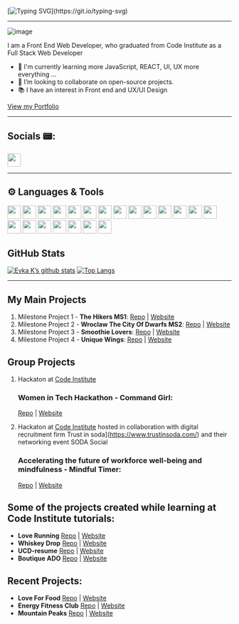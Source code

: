 [![Typing SVG](https://readme-typing-svg.demolab.com?font=Fira+Code&weight=600&size=27&duration=3000&pause=1000&color=0F574F&center=true&vCenter=true&random=false&width=1000&height=160&lines=Hi!+I'm+Eva%F0%9F%91%8B+;Welcome+to+my+GitHub+Page!)](https://git.io/typing-svg)

---



![image](https://res.cloudinary.com/dfskzu7ui/image/upload/v1645274778/unique-wings/git-avatar2_wfh2d5.jpg)

I am a Front End Web Developer, who graduated from Code Institute as a  Full Stack Web Developer 
- 🌱 I'm currently learning more JavaScript, REACT, UI, UX more everything ...
- 👯  I’m looking to collaborate on open-source projects.
- 📚 I have an interest in Front end and UX/UI Design

[View my Portfolio](https://evakukla.com/)

---
## Socials 📟:
<a href="https://www.linkedin.com/in/ewa-kukla-8b8504147/"><img height="30" src="https://img.shields.io/badge/LinkedIn-0077B5?style=for-the-badge&logo=linkedin&logoColor=white"> </a>

	
---

## ⚙️ Languages & Tools

<img height="30" src="https://img.shields.io/badge/-Html-000000?style=plastic&logo=html5&color=E34F26"> 
<img height="30" src="https://img.shields.io/badge/-JavaScript-informational?style=plastic&logo=javascript&color=F7DF1E">
<img height="30" src="https://img.shields.io/badge/-css3-informational?style=plastic&logo=css3&color=1572B6"> 
<img height="30" src="https://img.shields.io/badge/-Python-informational?style=plastic&logo=python&color=3776AB">
<img height="30" src="https://img.shields.io/badge/-React-informational?style=plastic&logo=react&color=61DAFB)"> 
<img height="30" src="https://img.shields.io/badge/-Bootstrap-7952B3?logo=bootstrap&logoColor=white&logoWidth=10&style=plastic">
<img height="30" src="https://img.shields.io/badge/-Materialize-ee6e73?logoColor=white&logoWidth=10&style=plastic">
<img height="30" src="https://img.shields.io/badge/-Flask-000000?logo=flask&logoColor=white&logoWidth=10&style=plastic">
<img height="30" src="https://img.shields.io/badge/-Jinja-B41717?logo=jinja&logoColor=white&logoWidth=10&style=plastic">
<img height="30" src="https://img.shields.io/badge/-Django-092E20?logo=django&logoColor=white&logoWidth=10&style=plastic">
<img height="30" src="https://img.shields.io/badge/-Stripe-008CDD?logo=stripe&logoColor=white&logoWidth=10&style=plastic">
<img height="30" src="https://img.shields.io/badge/-MongoDB-47A248?logo=mongodb&logoColor=white&logoWidth=30">
<img height="30" src="https://img.shields.io/badge/-PostgreSQL-4169E1?logo=postgresql&logoColor=white&logoWidth=30">
<img height="30" src="https://img.shields.io/badge/-Git-F05032?logo=git&logoColor=white&logoWidth=30">
<img height="30" src="https://img.shields.io/badge/-GitHub-181717?logo=github&logoColor=white&logoWidth=30">
<img height="30" src="https://img.shields.io/badge/-Gitpod-FFAE33?logo=gitpod&logoColor=white&logoWidth=30">
<img height="30" src="https://img.shields.io/badge/-Replit-667881?logo=replit&logoColor=white&logoWidth=30">
<img height="30" src="https://img.shields.io/badge/-Figma-F24E1E?logo=figma&logoColor=white&logoWidth=30">
<img height="30" src="ttps://img.shields.io/badge/-Balsamiq-ffffff?logoColor=black&logoWidth=30">
<img height="30" src="https://img.shields.io/badge/Adobe%20XD-470137?logo=Adobe%20XD&logoColor=#F61F6">
<img height="30" src="https://img.shields.io/badge/Adobe%20Photoshop-31A8FF?logo=adobe-photoshop&logoColor=white&logoWidth=30)">


## GitHub Stats


[![Evka K’s github stats](https://github-readme-stats.vercel.app/api?username=eva-kuk&theme=tokyonight)](https://github.com/eva-kuk)
[![Top Langs](https://github-readme-stats.vercel.app/api/top-langs/?username=eva-kuk&layout=compact&theme=tokyonight)](https://github.com/eva-kuk)


---

## My Main Projects 
1. Milestone Project 1 - **The Hikers MS1**: 
[Repo](https://github.com/Eva-Kuk/The-Hikers-MS1) | [Website](https://eva-kuk.github.io/The-Hikers-MS1/)
2. Milestone Project 2 - **Wroclaw The City Of Dwarfs MS2**:
[Repo](https://github.com/Eva-Kuk/Wroclaw-The-City-Of-Dwarfs-MS2) | [Website](https://eva-kuk.github.io/Wroclaw-The-City-Of-Dwarfs-MS2/)
3. Milestone Project 3 - **Smoothie Lovers**: [Repo](https://github.com/Eva-Kuk/smoothie-lovers) | [Website](https://smoothie-lovers.onrender.com)
4. Milestone Project 4 - **Unique Wings**: [Repo](https://github.com/Eva-Kuk/unique-wings) | [Website](https://unique-wings.onrender.com)

## Group Projects
1. Hackaton at [Code Institute](https://codeinstitute.net/ie/)
    ### Women in Tech Hackathon - **Command Girl**:
    [Repo](https://github.com/Eva-Kuk/hackathon-command-girl) | [Website](https://thanh-cao.github.io/hackathon-command-girl/)

2. Hackaton at [Code Institute](https://codeinstitute.net/ie/) hosted in collaboration with digital recruitment firm Trust in soda](https://www.trustinsoda.com/) and their networking event SODA Social
    ### Accelerating the future of workforce well-being and mindfulness - **Mindful Timer**:
    [Repo](https://github.com/Eva-Kuk/January-2022-Hackathon) | [Website](https://mindtimer.herokuapp.com/)

## Some of the projects created while learning at Code Institute tutorials:

- **Love Running** [Repo](https://github.com/Eva-Kuk/love-running) | [Website](https://eva-kuk.github.io/love-running/)
- **Whiskey Drop** [Repo](https://github.com/Eva-Kuk/whiskey-drop) | [Website](https://eva-kuk.github.io/whiskey-drop/)
- **UCD-resume** [Repo](https://github.com/Eva-Kuk/UCD-resume) | [Website](https://eva-kuk.github.io/UCD-resume/)
- **Boutique ADO** [Repo](https://github.com/Eva-Kuk/boutique_ado_v1) | [Website](https://boutique-ado-rwoi.onrender.com)

## Recent Projects:
- **Love For Food** [Repo](https://github.com/Eva-Kuk/love-for-food) | [Website](https://loveforfood.ml/)
- **Energy Fitness Club** [Repo](https://github.com/Eva-Kuk/energy-fitness-club) | [Website](https://energy-fitness-club.onrender.com)
- **Mountain Peaks** [Repo](https://github.com/Eva-Kuk/mountains-react-app) | [Website](https://mountain-peaks.onrender.com/)
